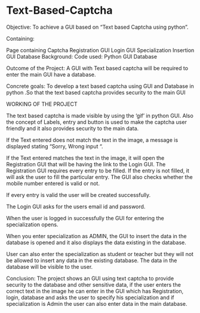 # Text-Based-Captcha
Objective:
To achieve a GUI based on “Text based Captcha using python”. 

Containing:

Page containing Captcha
Registration GUI
Login GUI
Specialization 
Insertion GUI
Database
Background:
Code used:
Python 
GUI
Database

Outcome of the Project:
A GUI with Text based captcha will be required to enter the main GUI have a database.

Concrete goals: 
To develop a text based captcha using GUI and Database in python .So that the text based captcha provides security to the main GUI


WORKING OF THE PROJECT

The text based captcha is made visible by using the ‘gif’ in python GUI. Also the concept of Labels, entry and button is used to make the captcha user friendly and it also provides security to the main data.
 
If the Text entered does not match the text in the image, a message is displayed stating “Sorry, Wrong input “.

If the Text entered matches the text in the image, it will open the Registration GUI that will be having the link to the Login GUI. The Registration GUI requires every entry to be filled. If the entry is not filled, it will ask the user to fill the particular entry. The GUI also checks whether the mobile number entered is valid or not.
 
If every entry is valid the user will be created successfully. 

The Login GUI asks for the users email id and password.
 
When the user is logged in successfully the GUI for entering the specialization opens.
 
When you enter specialization as ADMIN, the GUI to insert the data in the database is opened and it also displays the data existing in the database.
 
User can also enter the specialization as student or teacher but they will not be allowed to insert any data in the existing database. The data in the database will be visible to the user.


Conclusion:
The project shows an GUI using text captcha to provide security to the database and other sensitive data, if the user enters the correct text in the image he can enter in the GUI which has Registration, login, database and asks the user to specify his specialization and if specialization is Admin the user can also enter data in the main database.
